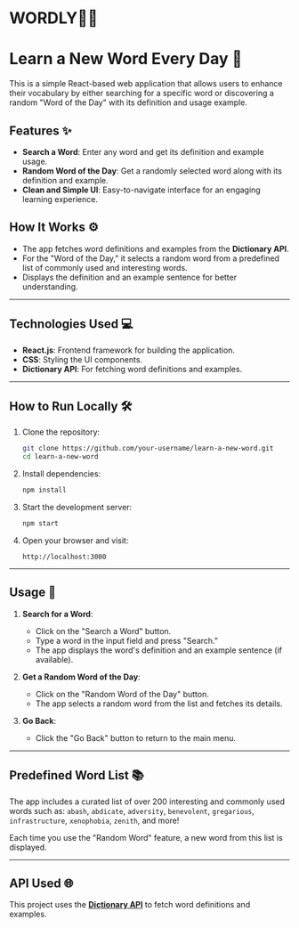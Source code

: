 
#   WORDLY🌟📝

# Learn a New Word Every Day 🌟

This is a simple React-based web application that allows users to enhance their vocabulary by either searching for a specific word or discovering a random "Word of the Day" with its definition and usage example. 

## Features ✨
- **Search a Word**: Enter any word and get its definition and example usage.
- **Random Word of the Day**: Get a randomly selected word along with its definition and example.
- **Clean and Simple UI**: Easy-to-navigate interface for an engaging learning experience.

## How It Works ⚙️
- The app fetches word definitions and examples from the **Dictionary API**.
- For the "Word of the Day," it selects a random word from a predefined list of commonly used and interesting words.
- Displays the definition and an example sentence for better understanding.

---

## Technologies Used 💻
- **React.js**: Frontend framework for building the application.
- **CSS**: Styling the UI components.
- **Dictionary API**: For fetching word definitions and examples.

---

## How to Run Locally 🛠️

1. Clone the repository:
   ```bash
   git clone https://github.com/your-username/learn-a-new-word.git
   cd learn-a-new-word
   ```

2. Install dependencies:
   ```bash
   npm install
   ```

3. Start the development server:
   ```bash
   npm start
   ```

4. Open your browser and visit:
   ```
   http://localhost:3000
   ```

---

## Usage 📝

1. **Search for a Word**:
   - Click on the "Search a Word" button.
   - Type a word in the input field and press "Search."
   - The app displays the word's definition and an example sentence (if available).

2. **Get a Random Word of the Day**:
   - Click on the "Random Word of the Day" button.
   - The app selects a random word from the list and fetches its details.

3. **Go Back**:
   - Click the "Go Back" button to return to the main menu.

---

## Predefined Word List 📚

The app includes a curated list of over 200 interesting and commonly used words such as:
`abash`, `abdicate`, `adversity`, `benevolent`, `gregarious`, `infrastructure`, `xenophobia`, `zenith`, and more! 

Each time you use the "Random Word" feature, a new word from this list is displayed.

---

## API Used 🌐

This project uses the **[Dictionary API](https://dictionaryapi.dev/)** to fetch word definitions and examples.
